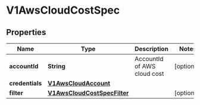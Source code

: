 # V1AwsCloudCostSpec

## Properties
Name | Type | Description | Notes
------------ | ------------- | ------------- | -------------
**accountId** | **String** | AccountId of AWS cloud cost |  [optional]
**credentials** | [**V1AwsCloudAccount**](V1AwsCloudAccount.md) |  | 
**filter** | [**V1AwsCloudCostSpecFilter**](V1AwsCloudCostSpecFilter.md) |  |  [optional]
